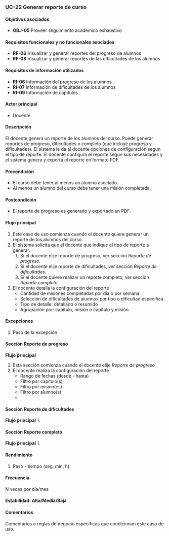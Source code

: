 ### UC-22 Generar reporte de curso

#### Objetivos asociados

- **OBJ-05** Proveer seguimiento académico exhaustivo

#### Requisitos funcionales y no funcionales asociados

- **RF-06** Visualizar y generar reportes del progreso de alumnos
- **RF-08** Visualizar y generar reportes de las dificultades de los alumnos

#### Requisitos de información utilizados

- **RI-06** Información del progreso de los alumnos
- **RI-07** Información de dificultades de los alumnos
- **RI-09** Información de capítulos

#### Actor principal

- Docente

#### Descripción

El docente genera un reporte de los alumnos del curso. Puede generar reportes de progreso, dificultades o completo (que incluye progreso y dificultades). El sistema le da al docente opciones de configuración segun el tipo de reporte. El docente configura el reporte segun sus necesidades y el sistema genera y exporta el reporte en formato PDF.

#### Precondición

- El curso debe tener al menos un alumno asociado.
- Al menos un alumno del curso debe tener una misión completada.

#### Postcondición

- El reporte de progreso es generado y exportado en PDF.

#### Flujo principal

1. Este caso de uso comienza cuando el docente quiere generar un reporte de los alumnos del curso.
2. El sistema solicita que el docente que indique el tipo de reporte a generar.
   1. Si el docente elije reporte de progreso, ver sección *Reporte de progreso*.
   2. Si el docente elije reporte de dificultades, ver sección *Reporte de dificultades*.
   3. Si el docente quiere realizar un reporte completo, ver sección *Reporte completo*.
3. El docente detalla la configuración del reporte
   - Cantidad de misiones completadas por día o por semana.
   - Selección de dificultades de alumnos por tipo o dificultad específica
   - Tipo de detalle: detallado o resumido
   - Agrupación por: capítulo, misión o capítulo y misión.

#### Excepciones

1. Paso de la excepción

#### Sección Reporte de progreso
**Flujo principal**
1. Esta sección comienza cuando el docente elije *Reporte de progreso*
2. El docente realiza la configuración del reporte
   - Rango de fechas (desde - hasta)
   - Filtro por capítulo(s)
   - Filtro por mision(es)
   - Filtro por alumno(s)
   - 

#### Sección Reporte de dificultades
**Flujo principal**
1. 

#### Sección Reporte completo
**Flujo principal**
1. 

#### Rendimiento

1. Paso - tiempo (seg, min, h)

#### Frecuencia

N veces por día/mes

#### Estabilidad: Alta/Media/Baja

#### Comentarios
Comentarios o reglas de negocio específicas que condicionan este caso de uso.
